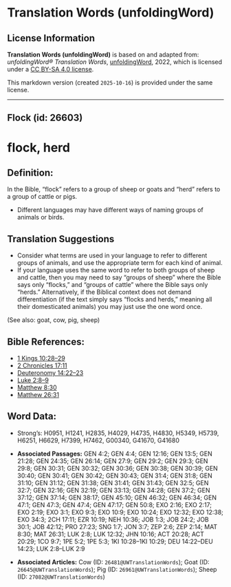 # Translation Words (unfoldingWord)

## License Information

**Translation Words (unfoldingWord)** is based on and adapted from: _unfoldingWord® Translation Words_, [unfoldingWord](https://unfoldingword.org/utw), 2022, which is licensed under a [CC BY-SA 4.0 license](https://creativecommons.org/licenses/by-sa/4.0/legalcode.en).

This markdown version (created `2025-10-16`) is provided under the same license.



--------------------------------

## Flock (id: 26603)

flock, herd
===========

Definition:
-----------

In the Bible, “flock” refers to a group of sheep or goats and “herd” refers to a group of cattle or pigs.

* Different languages may have different ways of naming groups of animals or birds.

Translation Suggestions
-----------------------

* Consider what terms are used in your language to refer to different groups of animals, and use the appropriate term for each kind of animal.
* If your language uses the same word to refer to both groups of sheep and cattle, then you may need to say “groups of sheep” where the Bible says only “flocks,” and “groups of cattle” where the Bible says only “herds.” Alternatively, if the Biblical context does not demand differentiation (if the text simply says “flocks and herds,” meaning all their domesticated animals) you may just use the one word once.

(See also: goat, cow, pig, sheep)

Bible References:
-----------------

* [1 Kings 10:28–29](https://ref.ly/1Kgs10:28-1Kgs10:29)
* [2 Chronicles 17:11](https://ref.ly/2Chr17:11)
* [Deuteronomy 14:22–23](https://ref.ly/Deut14:22-Deut14:23)
* [Luke 2:8–9](https://ref.ly/Luke2:8-Luke2:9)
* [Matthew 8:30](https://ref.ly/Matt8:30)
* [Matthew 26:31](https://ref.ly/Matt26:31)

Word Data:
----------

* Strong’s: H0951, H1241, H2835, H4029, H4735, H4830, H5349, H5739, H6251, H6629, H7399, H7462, G00340, G41670, G41680

* **Associated Passages:** GEN 4:2; GEN 4:4; GEN 12:16; GEN 13:5; GEN 21:28; GEN 24:35; GEN 26:14; GEN 27:9; GEN 29:2; GEN 29:3; GEN 29:8; GEN 30:31; GEN 30:32; GEN 30:36; GEN 30:38; GEN 30:39; GEN 30:40; GEN 30:41; GEN 30:42; GEN 30:43; GEN 31:4; GEN 31:8; GEN 31:10; GEN 31:12; GEN 31:38; GEN 31:41; GEN 31:43; GEN 32:5; GEN 32:7; GEN 32:16; GEN 32:19; GEN 33:13; GEN 34:28; GEN 37:2; GEN 37:12; GEN 37:14; GEN 38:17; GEN 45:10; GEN 46:32; GEN 46:34; GEN 47:1; GEN 47:3; GEN 47:4; GEN 47:17; GEN 50:8; EXO 2:16; EXO 2:17; EXO 2:19; EXO 3:1; EXO 9:3; EXO 10:9; EXO 10:24; EXO 12:32; EXO 12:38; EXO 34:3; 2CH 17:11; EZR 10:19; NEH 10:36; JOB 1:3; JOB 24:2; JOB 30:1; JOB 42:12; PRO 27:23; SNG 1:7; JON 3:7; ZEP 2:6; ZEP 2:14; MAT 8:30; MAT 26:31; LUK 2:8; LUK 12:32; JHN 10:16; ACT 20:28; ACT 20:29; 1CO 9:7; 1PE 5:2; 1PE 5:3; 1KI 10:28–1KI 10:29; DEU 14:22–DEU 14:23; LUK 2:8–LUK 2:9
* **Associated Articles:** Cow (ID: `26481@UWTranslationWords`); Goat (ID: `26645@UWTranslationWords`); Pig (ID: `26961@UWTranslationWords`); Sheep (ID: `27082@UWTranslationWords`)

